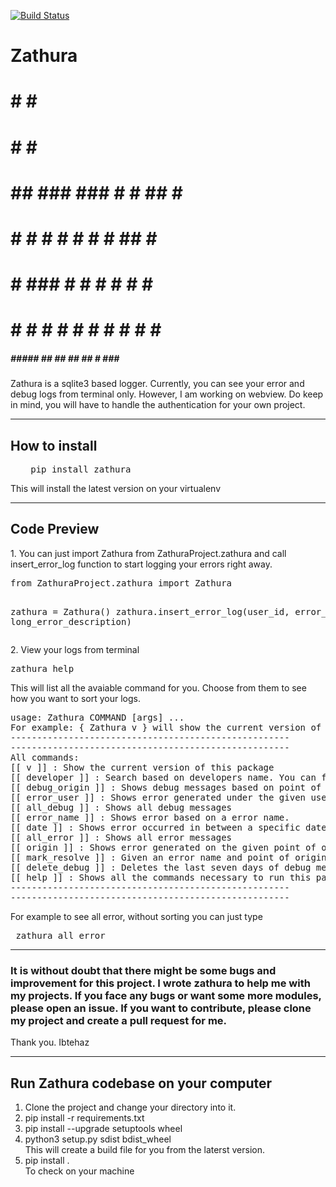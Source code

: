 [![Build Status](https://travis-ci.org/ibtehaz-shawon/zathura.svg?branch=master)](https://travis-ci.org/ibtehaz-shawon/zathura)

# Zathura
#####            ##                      
#   #        #    #                      
#  #         #    #                      
  #    ##   ###   ###   #  #  ## #  ##   
  #   #  #   #    #  #  #  #   ##  #  #  
 #  #  ###   #    #  #  #  #   #    ###  
#   # #  #   #    #  #  #  #   #   #  #  
##### #####   ##  ## ##  ## # ###  ##### 
Zathura is a sqlite3 based logger. Currently, you can see your error and debug logs from terminal only. However, I am working on webview. Do keep in mind, you will have to handle the authentication for your own project.

-------------------------------
## How to install
<ul> <pre> pip install zathura </pre> </ul>
This will install the latest version on your virtualenv

-------------------------------
## Code Preview
<p>
1.  You can just import Zathura from ZathuraProject.zathura and call insert_error_log function to start logging your errors right away.
<pre>
from ZathuraProject.zathura import Zathura

zathura = Zathura()
zathura.insert_error_log(user_id, error_name, long_error_description)
</pre>
</p>

<p>
2. View your logs from terminal
<pre>
zathura help
</pre>
This will list all the avaiable command for you. Choose from them to see how you want to sort your logs.
<pre>
usage: Zathura COMMAND [args] ...
For example: { Zathura v } will show the current version of this pacakge.
-----------------------------------------------------
-----------------------------------------------------
All commands: 
[[ v ]] : Show the current version of this package
[[ developer ]] : Search based on developers name. You can filter out the result based on date and descending order
[[ debug_origin ]] : Shows debug messages based on point of origin. Point of origin is the class/function from where you are adding a message in sqlite.
[[ error_user ]] : Shows error generated under the given username
[[ all_debug ]] : Shows all debug messages
[[ error_name ]] : Shows error based on a error name.
[[ date ]] : Shows error occurred in between a specific date.
[[ all_error ]] : Shows all error messages
[[ origin ]] : Shows error generated on the given point of origin
[[ mark_resolve ]] : Given an error name and point of origin all errors logged on database, is marked resolved.
[[ delete_debug ]] : Deletes the last seven days of debug mesasges from the database. It is useful if you dont want to clutter the database with unnecessary debug info.
[[ help ]] : Shows all the commands necessary to run this package from terminal
-----------------------------------------------------
-----------------------------------------------------
</pre>
For example to see all error, without sorting you can just type
<pre> zathura all_error </pre>
</p>

-------------------------------

<h3> 
It is without doubt that there might be some bugs and improvement for this project. I wrote zathura to help me with my projects. If you face any bugs or want some more modules, please open an issue. If you want to contribute, please clone my project and create a pull request for me. 
</h3>

<p> Thank you. Ibtehaz </p>

-------------------------------

## Run Zathura codebase on your computer
<ol>

<li>
Clone the project and change your directory into it.
</li>

<li>
    pip install -r requirements.txt
</li> <li>
    pip install --upgrade setuptools wheel
</li> <li>
    python3 setup.py sdist bdist_wheel
    <br>
    This will create a build file for you from the laterst version.
</li> <li>
    pip install . <br>
    To check on your machine
</li>
</ol>